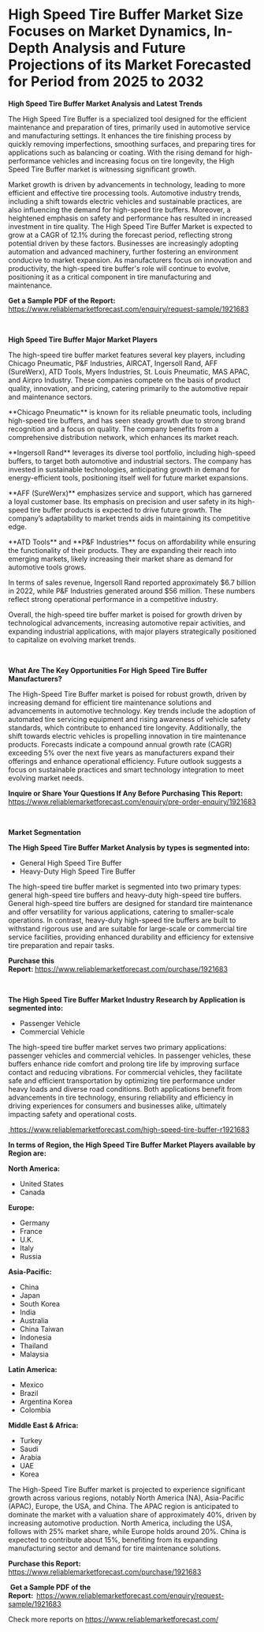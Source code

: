 <p><h1>High Speed Tire Buffer Market Size Focuses on Market Dynamics, In-Depth Analysis and Future Projections of its Market Forecasted for Period from 2025 to 2032</h1></p><p><strong>High Speed Tire Buffer Market Analysis and Latest Trends</strong></p>
<p><p>The High Speed Tire Buffer is a specialized tool designed for the efficient maintenance and preparation of tires, primarily used in automotive service and manufacturing settings. It enhances the tire finishing process by quickly removing imperfections, smoothing surfaces, and preparing tires for applications such as balancing or coating. With the rising demand for high-performance vehicles and increasing focus on tire longevity, the High Speed Tire Buffer market is witnessing significant growth.</p><p>Market growth is driven by advancements in technology, leading to more efficient and effective tire processing tools. Automotive industry trends, including a shift towards electric vehicles and sustainable practices, are also influencing the demand for high-speed tire buffers. Moreover, a heightened emphasis on safety and performance has resulted in increased investment in tire quality. The High Speed Tire Buffer Market is expected to grow at a CAGR of 12.1% during the forecast period, reflecting strong potential driven by these factors. Businesses are increasingly adopting automation and advanced machinery, further fostering an environment conducive to market expansion. As manufacturers focus on innovation and productivity, the high-speed tire buffer's role will continue to evolve, positioning it as a critical component in tire manufacturing and maintenance.</p></p>
<p><strong>Get a Sample PDF of the Report:&nbsp;</strong> <a href="https://www.reliablemarketforecast.com/enquiry/request-sample/1921683?utm_campaign=2282&utm_medium=2&utm_source=Github&utm_content=ia&utm_term=01032025&utm_id=high-speed-tire-buffer">https://www.reliablemarketforecast.com/enquiry/request-sample/1921683</a></p>
<p>&nbsp;</p>
<p><strong>High Speed Tire Buffer Major Market Players</strong></p>
<p><p>The high-speed tire buffer market features several key players, including Chicago Pneumatic, P&F Industries, AIRCAT, Ingersoll Rand, AFF (SureWerx), ATD Tools, Myers Industries, St. Louis Pneumatic, MAS APAC, and Airpro Industry. These companies compete on the basis of product quality, innovation, and pricing, catering primarily to the automotive repair and maintenance sectors.</p><p>**Chicago Pneumatic** is known for its reliable pneumatic tools, including high-speed tire buffers, and has seen steady growth due to strong brand recognition and a focus on quality. The company benefits from a comprehensive distribution network, which enhances its market reach.</p><p>**Ingersoll Rand** leverages its diverse tool portfolio, including high-speed buffers, to target both automotive and industrial sectors. The company has invested in sustainable technologies, anticipating growth in demand for energy-efficient tools, positioning itself well for future market expansions.</p><p>**AFF (SureWerx)** emphasizes service and support, which has garnered a loyal customer base. Its emphasis on precision and user safety in its high-speed tire buffer products is expected to drive future growth. The company’s adaptability to market trends aids in maintaining its competitive edge.</p><p>**ATD Tools** and **P&F Industries** focus on affordability while ensuring the functionality of their products. They are expanding their reach into emerging markets, likely increasing their market share as demand for automotive tools grows.</p><p>In terms of sales revenue, Ingersoll Rand reported approximately $6.7 billion in 2022, while P&F Industries generated around $56 million. These numbers reflect strong operational performance in a competitive industry.</p><p>Overall, the high-speed tire buffer market is poised for growth driven by technological advancements, increasing automotive repair activities, and expanding industrial applications, with major players strategically positioned to capitalize on evolving market trends.</p></p>
<p>&nbsp;</p>
<p><strong>What Are The Key Opportunities For High Speed Tire Buffer Manufacturers?</strong></p>
<p><p>The High-Speed Tire Buffer market is poised for robust growth, driven by increasing demand for efficient tire maintenance solutions and advancements in automotive technology. Key trends include the adoption of automated tire servicing equipment and rising awareness of vehicle safety standards, which contribute to enhanced tire longevity. Additionally, the shift towards electric vehicles is propelling innovation in tire maintenance products. Forecasts indicate a compound annual growth rate (CAGR) exceeding 5% over the next five years as manufacturers expand their offerings and enhance operational efficiency. Future outlook suggests a focus on sustainable practices and smart technology integration to meet evolving market needs.</p></p>
<p><strong>Inquire or Share Your Questions If Any Before Purchasing This Report:</strong> <a href="https://www.reliablemarketforecast.com/enquiry/pre-order-enquiry/1921683?utm_campaign=2282&utm_medium=2&utm_source=Github&utm_content=ia&utm_term=01032025&utm_id=high-speed-tire-buffer">https://www.reliablemarketforecast.com/enquiry/pre-order-enquiry/1921683</a></p>
<p>&nbsp;</p>
<p><strong>Market Segmentation</strong></p>
<p><strong>The High Speed Tire Buffer Market Analysis by types is segmented into:</strong></p>
<p><ul><li>General High Speed Tire Buffer</li><li>Heavy-Duty High Speed Tire Buffer</li></ul></p>
<p><p>The high-speed tire buffer market is segmented into two primary types: general high-speed tire buffers and heavy-duty high-speed tire buffers. General high-speed tire buffers are designed for standard tire maintenance and offer versatility for various applications, catering to smaller-scale operations. In contrast, heavy-duty high-speed tire buffers are built to withstand rigorous use and are suitable for large-scale or commercial tire service facilities, providing enhanced durability and efficiency for extensive tire preparation and repair tasks.</p></p>
<p><strong>Purchase this Report:&nbsp;</strong><a href="https://www.reliablemarketforecast.com/purchase/1921683?utm_campaign=2282&utm_medium=2&utm_source=Github&utm_content=ia&utm_term=01032025&utm_id=high-speed-tire-buffer">https://www.reliablemarketforecast.com/purchase/1921683</a></p>
<p>&nbsp;</p>
<p><strong>The High Speed Tire Buffer Market Industry Research by Application is segmented into:</strong></p>
<p><ul><li>Passenger Vehicle</li><li>Commercial Vehicle</li></ul></p>
<p><p>The high-speed tire buffer market serves two primary applications: passenger vehicles and commercial vehicles. In passenger vehicles, these buffers enhance ride comfort and prolong tire life by improving surface contact and reducing vibrations. For commercial vehicles, they facilitate safe and efficient transportation by optimizing tire performance under heavy loads and diverse road conditions. Both applications benefit from advancements in tire technology, ensuring reliability and efficiency in driving experiences for consumers and businesses alike, ultimately impacting safety and operational costs.</p></p>
<p><a href="https://www.reliablemarketforecast.com/high-speed-tire-buffer-r1921683?utm_campaign=2282&utm_medium=2&utm_source=Github&utm_content=ia&utm_term=01032025&utm_id=high-speed-tire-buffer">&nbsp;https://www.reliablemarketforecast.com/high-speed-tire-buffer-r1921683</a></p>
<p><strong>In terms of Region, the High Speed Tire Buffer Market Players available by Region are:</strong></p>
<p>
    <p> <strong> North America: </strong>
        <ul>
            <li>United States</li>
            <li>Canada</li>
        </ul>
        </p> 
    <p> <strong> Europe: </strong>
        <ul>
            <li>Germany</li>
            <li>France</li>
            <li>U.K.</li>
            <li>Italy</li>
            <li>Russia</li>
        </ul>
        </p> 
    <p> <strong> Asia-Pacific: </strong>
        <ul>
            <li>China</li>
            <li>Japan</li>
            <li>South Korea</li>
            <li>India</li>
            <li>Australia</li>
            <li>China Taiwan</li>
            <li>Indonesia</li>
            <li>Thailand</li>
            <li>Malaysia</li>
        </ul>
        </p> 
    <p> <strong> Latin America: </strong>
        <ul>
            <li>Mexico</li>
            <li>Brazil</li>
            <li>Argentina Korea</li>
            <li>Colombia</li>
        </ul>
        </p> 
    <p> <strong> Middle East & Africa: </strong>
        <ul>
            <li>Turkey</li>
            <li>Saudi</li>
            <li>Arabia</li>
            <li>UAE</li>
            <li>Korea</li>
        </ul>
    </p>
    </p>
<p><p>The High-Speed Tire Buffer market is projected to experience significant growth across various regions, notably North America (NA), Asia-Pacific (APAC), Europe, the USA, and China. The APAC region is anticipated to dominate the market with a valuation share of approximately 40%, driven by increasing automotive production. North America, including the USA, follows with 25% market share, while Europe holds around 20%. China is expected to contribute about 15%, benefiting from its expanding manufacturing sector and demand for tire maintenance solutions.</p></p>
<p><strong>Purchase this Report: </strong><a href="https://www.reliablemarketforecast.com/purchase/1921683?utm_campaign=2282&utm_medium=2&utm_source=Github&utm_content=ia&utm_term=01032025&utm_id=high-speed-tire-buffer">https://www.reliablemarketforecast.com/purchase/1921683</a></p>
<p>&nbsp;<strong>Get a Sample PDF of the Report:&nbsp;&nbsp;</strong><a href="https://www.reliablemarketforecast.com/enquiry/request-sample/1921683?utm_campaign=2282&utm_medium=2&utm_source=Github&utm_content=ia&utm_term=01032025&utm_id=high-speed-tire-buffer">https://www.reliablemarketforecast.com/enquiry/request-sample/1921683</a></p>
<p><strong></strong></p>
<p>Check more reports on <a href="https://www.reliablemarketforecast.com/?utm_campaign=2282&utm_medium=2&utm_source=Github&utm_content=ia&utm_term=01032025&utm_id=high-speed-tire-buffer">https://www.reliablemarketforecast.com/</a></p>